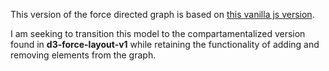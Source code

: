 This version of the force directed graph is based on [this vanilla js version](https://bl.ocks.org/christianbriggs/c6f283457fc9abb2b88b3393e73d90f0).

I am seeking to transition this model to the compartamentalized version found in **d3-force-layout-v1**
while retaining the functionality of adding and removing elements from the graph.


